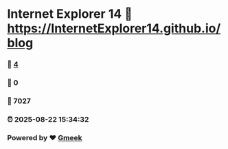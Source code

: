 # Internet Explorer 14 :link: https://InternetExplorer14.github.io/blog 
### :page_facing_up: [4](https://InternetExplorer14.github.io/blog/tag.html) 
### :speech_balloon: 0 
### :hibiscus: 7027 
### :alarm_clock: 2025-08-22 15:34:32 
### Powered by :heart: [Gmeek](https://github.com/Meekdai/Gmeek)
